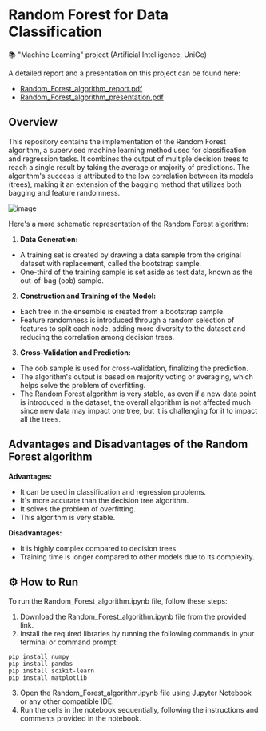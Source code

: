 # Random Forest for Data Classification
📚 "Machine Learning" project (Artificial Intelligence, UniGe)

A detailed report and a presentation on this project can be found here:
- [Random_Forest_algorithm_report.pdf](https://github.com/roberto98/Random-Forest-algorithm/files/12685478/project_presentation_random_forest.pdf)
- [Random_Forest_algorithm_presentation.pdf](https://github.com/roberto98/Random-Forest-algorithm/files/12685477/report_random_forest.pdf)

## Overview
This repository contains the implementation of the Random Forest algorithm, a supervised machine learning method used for classification and regression tasks. It combines the output of multiple decision trees to reach a single result by taking the average or majority of predictions. The algorithm's success is attributed to the low correlation between its models (trees), making it an extension of the bagging method that utilizes both bagging and feature randomness.

![image](https://github.com/roberto98/Random-Forest-algorithm/assets/32781888/7dc03de0-d0e4-4091-896a-dfaacd508868)

Here's a more schematic representation of the Random Forest algorithm:

1. **Data Generation:**
  - A training set is created by drawing a data sample from the original dataset with replacement, called the bootstrap sample.
  - One-third of the training sample is set aside as test data, known as the out-of-bag (oob) sample.

2. **Construction and Training of the Model:**
  - Each tree in the ensemble is created from a bootstrap sample.
  - Feature randomness is introduced through a random selection of features to split each node, adding more diversity to the dataset and reducing the correlation among decision trees.

3. **Cross-Validation and Prediction:**
  - The oob sample is used for cross-validation, finalizing the prediction.
  - The algorithm's output is based on majority voting or averaging, which helps solve the problem of overfitting.
  - The Random Forest algorithm is very stable, as even if a new data point is introduced in the dataset, the overall algorithm is not affected much since new data may impact one tree, but it is challenging for it to impact all the trees.

## Advantages and Disadvantages of the Random Forest algorithm
**Advantages:**
- It can be used in classification and regression problems.
- It's more accurate than the decision tree algorithm.
- It solves the problem of overfitting.
- This algorithm is very stable.

**Disadvantages:**
- It is highly complex compared to decision trees.
- Training time is longer compared to other models due to its complexity.


## ⚙ How to Run
To run the Random_Forest_algorithm.ipynb file, follow these steps:

1. Download the Random_Forest_algorithm.ipynb file from the provided link.
2. Install the required libraries by running the following commands in your terminal or command prompt:
  ```
  pip install numpy
  pip install pandas
  pip install scikit-learn
  pip install matplotlib
  ```
3. Open the Random_Forest_algorithm.ipynb file using Jupyter Notebook or any other compatible IDE.
4. Run the cells in the notebook sequentially, following the instructions and comments provided in the notebook.
